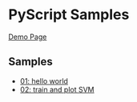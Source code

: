# PyScript Samples

[Demo Page](https://fumihiko-takahashi.github.io/pyscript_sample.github.io/)

## Samples

* [01: hello world](samples/sample01_hello_world/index.html)
* [02: train and plot SVM](samples/sample02_train_and_plot_svm/index.html)

